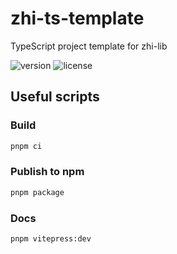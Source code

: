 # zhi-ts-template

TypeScript project template for zhi-lib

![version](https://img.shields.io/github/release/terwer/zhi-ts-template.svg?style=flat-square)
![license](https://img.shields.io/badge/license-MIT-blue.svg?style=popout-square)

## Useful scripts

### Build

```bash
pnpm ci
```

### Publish to npm

```bash
pnpm package
```

### Docs

```bash
pnpm vitepress:dev
```

